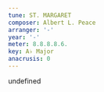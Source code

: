 ```yaml
---
tune: ST. MARGARET
composer: Albert L. Peace
arranger: '-'
year: '-'
meter: 8.8.8.8.6.
key: A♭ Major
anacrusis: 0
---
```

undefined